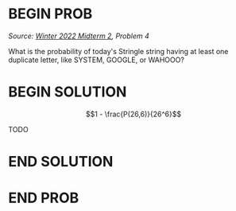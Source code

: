 # BEGIN PROB

<i>Source: [Winter 2022 Midterm 2](../wi22-midterm2/index.html), Problem 4</i>

What is the probability of today's Stringle string having at least one duplicate letter, like SYSTEM, GOOGLE, or WAHOOO?

# BEGIN SOLUTION

$$1 - \frac{P(26,6)}{26^6}$$

TODO

# END SOLUTION

# END PROB